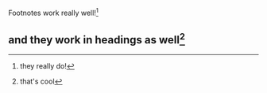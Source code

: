 Footnotes work really well![^1]

## and they work in headings as well[^2]

[^1]: they really do!
[^2]: that's cool

